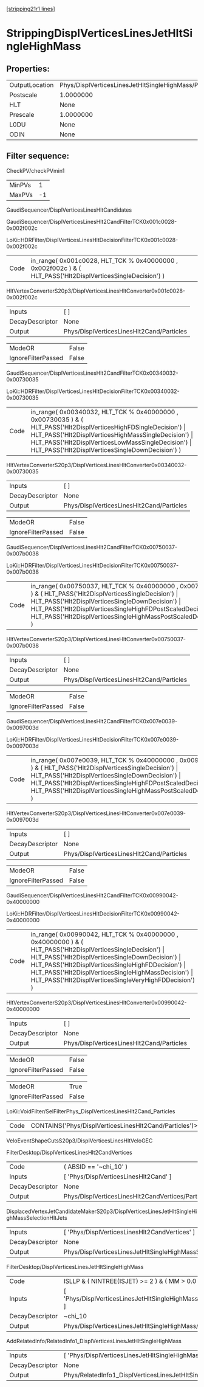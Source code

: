 [[stripping21r1 lines]](./stripping21r1-index)

# StrippingDisplVerticesLinesJetHltSingleHighMass

## Properties:

|                |                                                       |
|----------------|-------------------------------------------------------|
| OutputLocation | Phys/DisplVerticesLinesJetHltSingleHighMass/Particles |
| Postscale      | 1.0000000                                             |
| HLT            | None                                                  |
| Prescale       | 1.0000000                                             |
| L0DU           | None                                                  |
| ODIN           | None                                                  |

## Filter sequence:

CheckPV/checkPVmin1

|        |     |
|--------|-----|
| MinPVs | 1   |
| MaxPVs | -1  |

GaudiSequencer/DisplVerticesLinesHltCandidates

GaudiSequencer/DisplVerticesLinesHlt2CandFilterTCK0x001c0028-0x002f002c

LoKi::HDRFilter/DisplVerticesLinesHltDecisionFilterTCK0x001c0028-0x002f002c

|      |                                                                                                             |
|------|-------------------------------------------------------------------------------------------------------------|
| Code | in_range( 0x001c0028, HLT_TCK % 0x40000000 , 0x002f002c ) & ( HLT_PASS('Hlt2DisplVerticesSingleDecision') ) |

HltVertexConverterS20p3/DisplVerticesLinesHltConverter0x001c0028-0x002f002c

|                 |                                           |
|-----------------|-------------------------------------------|
| Inputs          | [ ]                                     |
| DecayDescriptor | None                                      |
| Output          | Phys/DisplVerticesLinesHlt2Cand/Particles |

|                    |       |
|--------------------|-------|
| ModeOR             | False |
| IgnoreFilterPassed | False |

GaudiSequencer/DisplVerticesLinesHlt2CandFilterTCK0x00340032-0x00730035

LoKi::HDRFilter/DisplVerticesLinesHltDecisionFilterTCK0x00340032-0x00730035

|      |                                                                                                                                                                                                                                                                                   |
|------|-----------------------------------------------------------------------------------------------------------------------------------------------------------------------------------------------------------------------------------------------------------------------------------|
| Code | in_range( 0x00340032, HLT_TCK % 0x40000000 , 0x00730035 ) & ( HLT_PASS('Hlt2DisplVerticesHighFDSingleDecision') \| HLT_PASS('Hlt2DisplVerticesHighMassSingleDecision') \| HLT_PASS('Hlt2DisplVerticesLowMassSingleDecision') \| HLT_PASS('Hlt2DisplVerticesSingleDownDecision') ) |

HltVertexConverterS20p3/DisplVerticesLinesHltConverter0x00340032-0x00730035

|                 |                                           |
|-----------------|-------------------------------------------|
| Inputs          | [ ]                                     |
| DecayDescriptor | None                                      |
| Output          | Phys/DisplVerticesLinesHlt2Cand/Particles |

|                    |       |
|--------------------|-------|
| ModeOR             | False |
| IgnoreFilterPassed | False |

GaudiSequencer/DisplVerticesLinesHlt2CandFilterTCK0x00750037-0x007b0038

LoKi::HDRFilter/DisplVerticesLinesHltDecisionFilterTCK0x00750037-0x007b0038

|      |                                                                                                                                                                                                                                                                                                |
|------|------------------------------------------------------------------------------------------------------------------------------------------------------------------------------------------------------------------------------------------------------------------------------------------------|
| Code | in_range( 0x00750037, HLT_TCK % 0x40000000 , 0x007b0038 ) & ( HLT_PASS('Hlt2DisplVerticesSingleDecision') \| HLT_PASS('Hlt2DisplVerticesSingleDownDecision') \| HLT_PASS('Hlt2DisplVerticesSingleHighFDPostScaledDecision') \| HLT_PASS('Hlt2DisplVerticesSingleHighMassPostScaledDecision') ) |

HltVertexConverterS20p3/DisplVerticesLinesHltConverter0x00750037-0x007b0038

|                 |                                           |
|-----------------|-------------------------------------------|
| Inputs          | [ ]                                     |
| DecayDescriptor | None                                      |
| Output          | Phys/DisplVerticesLinesHlt2Cand/Particles |

|                    |       |
|--------------------|-------|
| ModeOR             | False |
| IgnoreFilterPassed | False |

GaudiSequencer/DisplVerticesLinesHlt2CandFilterTCK0x007e0039-0x0097003d

LoKi::HDRFilter/DisplVerticesLinesHltDecisionFilterTCK0x007e0039-0x0097003d

|      |                                                                                                                                                                                                                                                                                                |
|------|------------------------------------------------------------------------------------------------------------------------------------------------------------------------------------------------------------------------------------------------------------------------------------------------|
| Code | in_range( 0x007e0039, HLT_TCK % 0x40000000 , 0x0097003d ) & ( HLT_PASS('Hlt2DisplVerticesSingleDecision') \| HLT_PASS('Hlt2DisplVerticesSingleDownDecision') \| HLT_PASS('Hlt2DisplVerticesSingleHighFDPostScaledDecision') \| HLT_PASS('Hlt2DisplVerticesSingleHighMassPostScaledDecision') ) |

HltVertexConverterS20p3/DisplVerticesLinesHltConverter0x007e0039-0x0097003d

|                 |                                           |
|-----------------|-------------------------------------------|
| Inputs          | [ ]                                     |
| DecayDescriptor | None                                      |
| Output          | Phys/DisplVerticesLinesHlt2Cand/Particles |

|                    |       |
|--------------------|-------|
| ModeOR             | False |
| IgnoreFilterPassed | False |

GaudiSequencer/DisplVerticesLinesHlt2CandFilterTCK0x00990042-0x40000000

LoKi::HDRFilter/DisplVerticesLinesHltDecisionFilterTCK0x00990042-0x40000000

|      |                                                                                                                                                                                                                                                                                                                                     |
|------|-------------------------------------------------------------------------------------------------------------------------------------------------------------------------------------------------------------------------------------------------------------------------------------------------------------------------------------|
| Code | in_range( 0x00990042, HLT_TCK % 0x40000000 , 0x40000000 ) & ( HLT_PASS('Hlt2DisplVerticesSingleDecision') \| HLT_PASS('Hlt2DisplVerticesSingleDownDecision') \| HLT_PASS('Hlt2DisplVerticesSingleHighFDDecision') \| HLT_PASS('Hlt2DisplVerticesSingleHighMassDecision') \| HLT_PASS('Hlt2DisplVerticesSingleVeryHighFDDecision') ) |

HltVertexConverterS20p3/DisplVerticesLinesHltConverter0x00990042-0x40000000

|                 |                                           |
|-----------------|-------------------------------------------|
| Inputs          | [ ]                                     |
| DecayDescriptor | None                                      |
| Output          | Phys/DisplVerticesLinesHlt2Cand/Particles |

|                    |       |
|--------------------|-------|
| ModeOR             | False |
| IgnoreFilterPassed | False |

|                    |       |
|--------------------|-------|
| ModeOR             | True  |
| IgnoreFilterPassed | False |

LoKi::VoidFilter/SelFilterPhys_DisplVerticesLinesHlt2Cand_Particles

|      |                                                          |
|------|----------------------------------------------------------|
| Code | CONTAINS('Phys/DisplVerticesLinesHlt2Cand/Particles')\>0 |

VeloEventShapeCutsS20p3/DisplVerticesLinesHltVeloGEC

FilterDesktop/DisplVerticesLinesHlt2CandVertices

|                 |                                                   |
|-----------------|---------------------------------------------------|
| Code            | ( ABSID == '~chi_10' )                            |
| Inputs          | [ 'Phys/DisplVerticesLinesHlt2Cand' ]           |
| DecayDescriptor | None                                              |
| Output          | Phys/DisplVerticesLinesHlt2CandVertices/Particles |

DisplacedVertexJetCandidateMakerS20p3/DisplVerticesLinesJetHltSingleHighMassSelectionHltJets

|                 |                                                                       |
|-----------------|-----------------------------------------------------------------------|
| Inputs          | [ 'Phys/DisplVerticesLinesHlt2CandVertices' ]                       |
| DecayDescriptor | None                                                                  |
| Output          | Phys/DisplVerticesLinesJetHltSingleHighMassSelectionHltJets/Particles |

FilterDesktop/DisplVerticesLinesJetHltSingleHighMass

|                 |                                                                     |
|-----------------|---------------------------------------------------------------------|
| Code            | ISLLP & ( NINTREE(ISJET) \>= 2 ) & ( MM \> 0.0 )                    |
| Inputs          | [ 'Phys/DisplVerticesLinesJetHltSingleHighMassSelectionHltJets' ] |
| DecayDescriptor | ~chi_10                                                             |
| Output          | Phys/DisplVerticesLinesJetHltSingleHighMass/Particles               |

AddRelatedInfo/RelatedInfo1_DisplVerticesLinesJetHltSingleHighMass

|                 |                                                                    |
|-----------------|--------------------------------------------------------------------|
| Inputs          | [ 'Phys/DisplVerticesLinesJetHltSingleHighMass' ]                |
| DecayDescriptor | None                                                               |
| Output          | Phys/RelatedInfo1_DisplVerticesLinesJetHltSingleHighMass/Particles |
